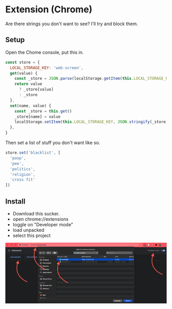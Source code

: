 # Extension (Chrome)

Are there strings you don't want to see?  I'll try and block them.


## Setup

Open the Chome console, put this in.
```js
const store = {
  LOCAL_STORAGE_KEY: 'web-screen',
  get(value) {
    const _store = JSON.parse(localStorage.getItem(this.LOCAL_STORAGE_KEY) || '{}')
    return value
      ? _store[value]
      : _store
  },
  set(name, value) {
    const _store = this.get()
    _store[name] = value
    localStorage.setItem(this.LOCAL_STORAGE_KEY, JSON.stringify(_store))
  },
}
```

Then set a list of stuff you don't want like so.

```js
store.set('blacklist', [
  'poop',
  'pee',
  'politics',
  'religion',
  'cross fit'
])
```


## Install

* Download this sucker.
* open chrome://extensions
* toggle on "Developer mode"
* load unpacked
* select this project

![install](https://raw.githubusercontent.com/reergymerej/web-screen/master/install.png)
